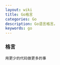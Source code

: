```yaml
---
layout: wiki
title: Go格言 
categories: Go
description: Go语言格言。
keywords: go
---
```


### 格言

```
用更少的代码做更多的事

```
